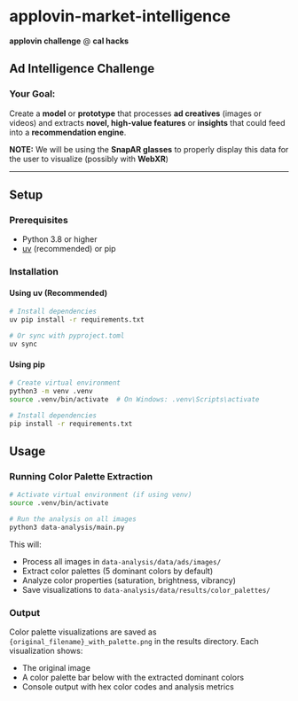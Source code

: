 # applovin-market-intelligence
**applovin challenge** @ **cal hacks**

## **Ad Intelligence Challenge**

### **Your Goal:**
Create a **model** or **prototype** that processes **ad creatives** (images or videos) and extracts **novel, high-value features** or **insights** that could feed into a **recommendation engine**.

**NOTE:** We will be using the **SnapAR glasses** to properly display this data for the user to visualize (possibly with **WebXR**)

---

## Setup

### Prerequisites
- Python 3.8 or higher
- [uv](https://docs.astral.sh/uv/) (recommended) or pip

### Installation

#### Using uv (Recommended)
```bash
# Install dependencies
uv pip install -r requirements.txt

# Or sync with pyproject.toml
uv sync
```

#### Using pip
```bash
# Create virtual environment
python3 -m venv .venv
source .venv/bin/activate  # On Windows: .venv\Scripts\activate

# Install dependencies
pip install -r requirements.txt
```

## Usage

### Running Color Palette Extraction

```bash
# Activate virtual environment (if using venv)
source .venv/bin/activate

# Run the analysis on all images
python3 data-analysis/main.py
```

This will:
- Process all images in `data-analysis/data/ads/images/`
- Extract color palettes (5 dominant colors by default)
- Analyze color properties (saturation, brightness, vibrancy)
- Save visualizations to `data-analysis/data/results/color_palettes/`

### Output

Color palette visualizations are saved as `{original_filename}_with_palette.png` in the results directory. Each visualization shows:
- The original image
- A color palette bar below with the extracted dominant colors
- Console output with hex color codes and analysis metrics

